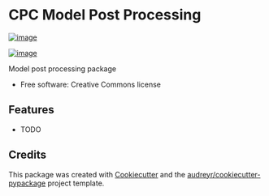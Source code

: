 CPC Model Post Processing
================================

[![image](https://img.shields.io/pypi/v/cpc.mpp.svg)](https://pypi.python.org/pypi/cpc.mpp)

[![image](https://img.shields.io/travis/mikecharles/cpc.mpp.svg)](https://travis-ci.org/mikecharles/cpc.mpp)

Model post processing package

- Free software: Creative Commons license

Features
--------

-   TODO

Credits
-------

This package was created with [Cookiecutter](https://github.com/audreyr/cookiecutter) and the
[audreyr/cookiecutter-pypackage](https://github.com/audreyr/cookiecutter-pypackage) project template.
